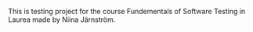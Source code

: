 This is testing project for the course Fundementals of Software Testing in Laurea made by Niina Järnström.


